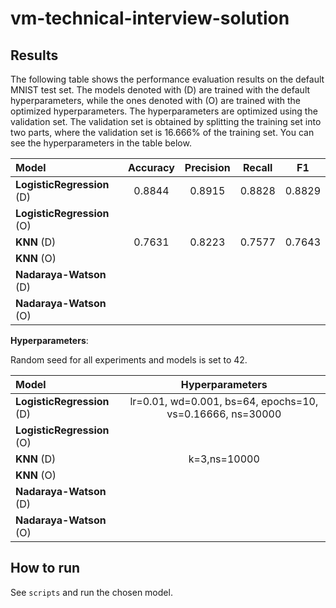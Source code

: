 # vm-technical-interview-solution

## Results

The following table shows the performance evaluation results on the default MNIST test
set. The models denoted with (D) are trained with the default hyperparameters, while the
ones denoted with (O) are trained with the optimized hyperparameters. The hyperparameters
are optimized using the validation set. The validation set is obtained by splitting the
training set into two parts, where the validation set is 16.666% of the training set.
You can see the hyperparameters in the table below.

| **Model**                  | **Accuracy** | **Precision** | **Recall** |  **F1**  |
| :------------------------- | :----------: | :-----------: | :--------: | :------: |
| **LogisticRegression** (D) |   $0.8844$   |   $0.8915$    |  $0.8828$  | $0.8829$ |
| **LogisticRegression** (O) |              |               |            |          |
| **KNN** (D)                |   $0.7631$   |   $0.8223$    |  $0.7577$  | $0.7643$ |
| **KNN** (O)                |              |               |            |          |
| **Nadaraya-Watson** (D)    |              |               |            |          |
| **Nadaraya-Watson** (O)    |              |               |            |          |

**Hyperparameters**:

Random seed for all experiments and models is set to $42$.

| **Model**                  |                    **Hyperparameters**                    |
| :------------------------- | :-------------------------------------------------------: |
| **LogisticRegression** (D) | lr=0.01, wd=0.001, bs=64, epochs=10, vs=0.16666, ns=30000 |
| **LogisticRegression** (O) |                                                           |
| **KNN** (D)                |                       k=3,ns=10000                        |
| **KNN** (O)                |                                                           |
| **Nadaraya-Watson** (D)    |                                                           |
| **Nadaraya-Watson** (O)    |                                                           |

## How to run

See `scripts` and run the chosen model.
